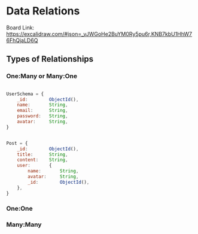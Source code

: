 
# Data Relations

Board Link: https://excalidraw.com/#json=_vJWGoHe2BuYM0Ry5pu6r,KNB7kbU1HhW76FhQjaLD6Q


## Types of Relationships

### One:Many or Many:One

```js

UserSchema = {
    _id:        ObjectId(),
    name:       String,
    email:      String,
    password:   String,
    avatar:     String,
}


Post = {
    _id:        ObjectId(),
    title:      String,
    content:    String,
    user:       {
        name:       String,
        avatar:     String,
        _id:        ObjectId(),
    },
}
```

### One:One

### Many:Many
